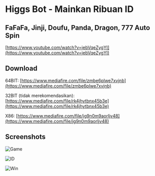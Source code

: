 # Higgs Bot - Mainkan Ribuan ID

## FaFaFa, Jinji, Doufu, Panda, Dragon, 777 Auto Spin

[https://www.youtube.com/watch?v=jebVqeZygYI](https://www.youtube.com/watch?v=jebVqeZygYI)

## Download
64BIT: [https://www.mediafire.com/file/zmbe6plwe7xvjnb](https://www.mediafire.com/file/zmbe6plwe7xvjnb)

32BIT (tidak merekomendasikan): [https://www.mediafire.com/file/rk4jhytbnx45b3e](https://www.mediafire.com/file/rk4jhytbnx45b3e)

X86: [https://www.mediafire.com/file/jg9n0m9aorljv48](https://www.mediafire.com/file/jg9n0m9aorljv48)

## Screenshots
![Game](https://i.ibb.co/5hM9PGj/Higgs-Bot-Game.jpg)

![ID](https://i.ibb.co/ZmWfRb7/Higgs-Bot-ID.jpg)

![Win](https://i.ibb.co/jrN09pr/Higgs-Bot-WIN.jpg)
